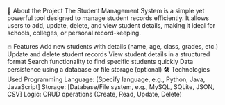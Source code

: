 📖 About the Project
The Student Management System is a simple yet powerful tool designed to manage student records efficiently. It allows users to add, update, delete, and view student details, making it ideal for schools, colleges, or personal record-keeping.

🔥 Features
Add new students with details (name, age, class, grades, etc.)
Update and delete student records
View student details in a structured format
Search functionality to find specific students quickly
Data persistence using a database or file storage (optional)
🛠️ Technologies Used
Programming Language: [Specify language, e.g., Python, Java, JavaScript]
Storage: [Database/File system, e.g., MySQL, SQLite, JSON, CSV]
Logic: CRUD operations (Create, Read, Update, Delete)








